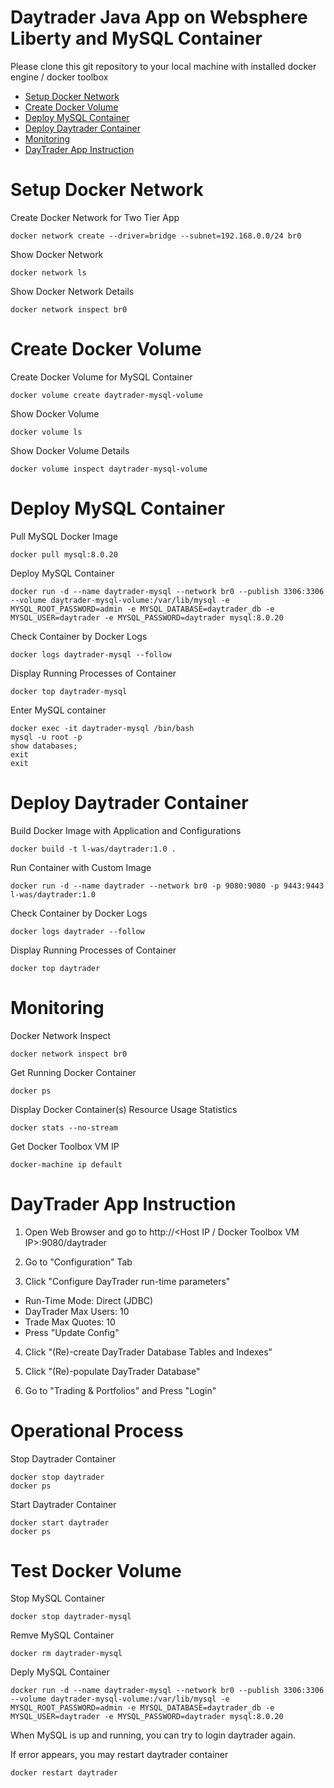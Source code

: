 # Daytrader Java App on Websphere Liberty and MySQL Container

Please clone this git repository to your local machine with installed docker engine / docker toolbox

- [Setup Docker Network](#setup-docker-network)
- [Create Docker Volume](#create-docker-volume)
- [Deploy MySQL Container](#deploy-mysql-container)
- [Deploy Daytrader Container](#deploy-daytrader-container)
- [Monitoring](#monitoring)
- [DayTrader App Instruction](#daytrader-app-instruction)


# Setup Docker Network

Create Docker Network for Two Tier App

    docker network create --driver=bridge --subnet=192.168.0.0/24 br0


Show Docker Network

    docker network ls
    
    
Show Docker Network Details

    docker network inspect br0


# Create Docker Volume

Create Docker Volume for MySQL Container

    docker volume create daytrader-mysql-volume


Show Docker Volume

    docker volume ls
    

Show Docker Volume Details

    docker volume inspect daytrader-mysql-volume


# Deploy MySQL Container

Pull MySQL Docker Image

    docker pull mysql:8.0.20


Deploy MySQL Container

    docker run -d --name daytrader-mysql --network br0 --publish 3306:3306 --volume daytrader-mysql-volume:/var/lib/mysql -e MYSQL_ROOT_PASSWORD=admin -e MYSQL_DATABASE=daytrader_db -e MYSQL_USER=daytrader -e MYSQL_PASSWORD=daytrader mysql:8.0.20


Check Container by Docker Logs

    docker logs daytrader-mysql --follow
    
    
Display Running Processes of Container

    docker top daytrader-mysql


Enter MySQL container

    docker exec -it daytrader-mysql /bin/bash
    mysql -u root -p
    show databases;
    exit
    exit


# Deploy Daytrader Container

Build Docker Image with Application and Configurations

    docker build -t l-was/daytrader:1.0 .


Run Container with Custom Image

    docker run -d --name daytrader --network br0 -p 9080:9080 -p 9443:9443 l-was/daytrader:1.0


Check Container by Docker Logs

    docker logs daytrader --follow
    
Display Running Processes of Container

    docker top daytrader


# Monitoring

Docker Network Inspect

    docker network inspect br0


Get Running Docker Container

    docker ps
    
Display Docker Container(s) Resource Usage Statistics

    docker stats --no-stream


Get Docker Toolbox VM IP

    docker-machine ip default


# DayTrader App Instruction

1. Open Web Browser and go to http://<Host IP / Docker Toolbox VM IP>:9080/daytrader 


2. Go to "Configuration" Tab


3. Click "Configure DayTrader run-time parameters"

- Run-Time Mode: Direct (JDBC)
- DayTrader Max Users: 10
- Trade Max Quotes: 10 
- Press "Update Config"


4. Click "(Re)-create  DayTrader Database Tables and Indexes"


5. Click "(Re)-populate  DayTrader Database"


6. Go to "Trading & Portfolios" and Press "Login"


# Operational Process

Stop Daytrader Container

    docker stop daytrader
    docker ps
    
Start Daytrader Container

    docker start daytrader
    docker ps
    
# Test Docker Volume

Stop MySQL Container

    docker stop daytrader-mysql
  
Remve MySQL Container

    docker rm daytrader-mysql
  
Deply MySQL Container 

    docker run -d --name daytrader-mysql --network br0 --publish 3306:3306 --volume daytrader-mysql-volume:/var/lib/mysql -e MYSQL_ROOT_PASSWORD=admin -e MYSQL_DATABASE=daytrader_db -e MYSQL_USER=daytrader -e MYSQL_PASSWORD=daytrader mysql:8.0.20
    
When MySQL is up and running, you can try to login daytrader again. 

If error appears, you may restart daytrader container

    docker restart daytrader

